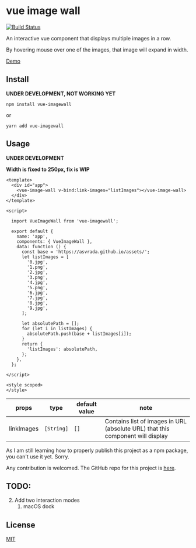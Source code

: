 # vue image wall

[![Build Status](https://travis-ci.com/asvrada/vue-imagewall.svg?branch=master)](https://travis-ci.com/asvrada/vue-imagewall)

An interactive vue component that displays multiple images in a row.

By hovering mouse over one of the images, that image will expand in width.

[Demo](https://asvrada.github.io/vue-imagewall/)

## Install
__UNDER DEVELOPMENT, NOT WORKING YET__

`npm install vue-imagewall`

or

`yarn add vue-imagewall`

## Usage
__UNDER DEVELOPMENT__

**Width is fixed to 250px, fix is WIP**

```
<template>
  <div id="app">
    <vue-image-wall v-bind:link-images="listImages"></vue-image-wall>
  </div>
</template>

<script>

  import VueImageWall from 'vue-imagewall';

  export default {
    name: 'app',
    components: { VueImageWall },
    data: function () {
      const base = 'https://asvrada.github.io/assets/';
      let listImages = [
        '0.jpg',
        '1.png',
        '2.jpg',
        '3.png',
        '4.jpg',
        '5.png',
        '6.jpg',
        '7.jpg',
        '8.jpg',
        '9.jpg',
      ];

      let absolutePath = [];
      for (let i in listImages) {
        absolutePath.push(base + listImages[i]);
      }
      return {
        'listImages': absolutePath,
      };
    },
  };

</script>

<style scoped>
</style>
```

| props | type | default value | note |
|-----|------|-------|------|
| linkImages | `[String]` | `[]` | Contains list of images in URL (absolute URL) that this component will display |

As I am still learning how to properly publish this project as a npm package, you can't use it yet. Sorry.

Any contribution is welcomed. The GitHub repo for this project is [here](https://github.com/asvrada/vue-imagewall).

## TODO:
2. Add two interaction modes 
    1. macOS dock

## License

[MIT](https://opensource.org/licenses/MIT)
